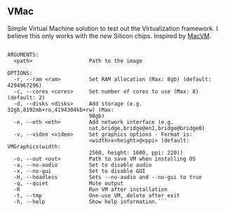 ## VMac

Simple Virtual Machine solution to test out the Virtualization framework. I believe this only works with the *new* Silicon chips. Inspired by [MacVM](https://github.com/KhaosT/MacVM).

```USAGE: vmac [<options>] <path>

ARGUMENTS:
  <path>                  Path to the image

OPTIONS:
  -r, --ram <ram>         Set RAM allocation (Max: 8gb) (default: 4294967296)
  -c, --cores <cores>     Set number of cores to use (Max: 8) (default: 2)
  -d, --disks <disks>     Add storage (e.g. 32gb,8192mb+ro,4194304kb+rw) (Max:
                          98gb)
  -e, --eth <eth>         Add network interface (e.g.
                          nat,bridge,bridge@en1,bridge@bridge0)
  -v, --video <video>     Set graphics options - Format is:
                          <width>x<height>@<ppi> (default: VMGraphics(width:
                          2560, height: 1600, ppi: 220))
  -o, --out <out>         Path to save VM when installing OS
  -a, --no-audio          Set to disable audio
  -x, --no-gui            Set to disable GUI
  -H, --headless          Sets --no-audio and --no-gui to true
  -q, --quiet             Mute output
  -R                      Run VM after installation
  -t, --tmp               One-use VM, delete after exit
  -h, --help              Show help information.```
